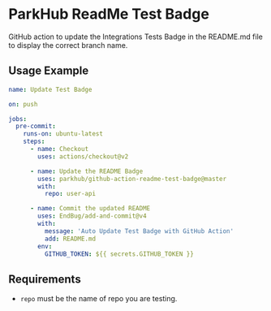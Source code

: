 # ParkHub ReadMe Test Badge

GitHub action to update the Integrations Tests Badge in the README.md file to display the correct branch name.

## Usage Example

```yaml
name: Update Test Badge

on: push

jobs:
  pre-commit:
    runs-on: ubuntu-latest
    steps:
      - name: Checkout
        uses: actions/checkout@v2

      - name: Update the README Badge
        uses: parkhub/github-action-readme-test-badge@master
        with:
          repo: user-api

      - name: Commit the updated README
        uses: EndBug/add-and-commit@v4
        with:
          message: 'Auto Update Test Badge with GitHub Action'
          add: README.md
        env:
          GITHUB_TOKEN: ${{ secrets.GITHUB_TOKEN }}
```

## Requirements

- `repo` must be the name of repo you are testing.
